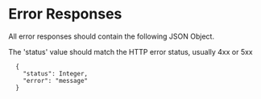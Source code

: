 # Error Responses

All error responses should contain the following JSON Object. 

The 'status' value should match the HTTP error status, usually 4xx or 5xx

```
  {
    "status": Integer,
    "error": "message"
  }
```
